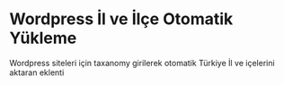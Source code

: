 # Wordpress İl ve İlçe Otomatik Yükleme
Wordpress siteleri için taxanomy girilerek otomatik Türkiye İl ve içelerini aktaran eklenti
